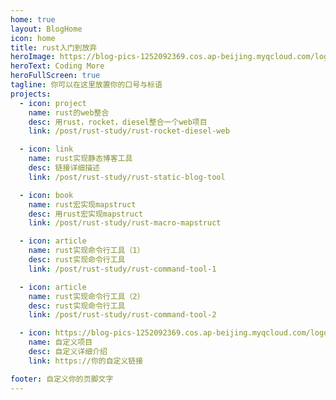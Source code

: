 ```yaml
---
home: true
layout: BlogHome
icon: home
title: rust入门到放弃
heroImage: https://blog-pics-1252092369.cos.ap-beijing.myqcloud.com/logo-blog%20(1).svg
heroText: Coding More
heroFullScreen: true
tagline: 你可以在这里放置你的口号与标语
projects:
  - icon: project
    name: rust的web整合
    desc: 用rust，rocket，diesel整合一个web项目
    link: /post/rust-study/rust-rocket-diesel-web

  - icon: link
    name: rust实现静态博客工具
    desc: 链接详细描述
    link: /post/rust-study/rust-static-blog-tool

  - icon: book
    name: rust宏实现mapstruct
    desc: 用rust宏实现mapstruct
    link: /post/rust-study/rust-macro-mapstruct

  - icon: article
    name: rust实现命令行工具（1）
    desc: rust实现命令行工具
    link: /post/rust-study/rust-command-tool-1

  - icon: article
    name: rust实现命令行工具（2）
    desc: rust实现命令行工具
    link: /post/rust-study/rust-command-tool-2

  - icon: https://blog-pics-1252092369.cos.ap-beijing.myqcloud.com/logo-blog%20(1).svg
    name: 自定义项目
    desc: 自定义详细介绍
    link: https://你的自定义链接

footer: 自定义你的页脚文字
---
```

